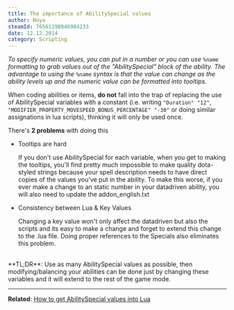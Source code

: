 ```yaml
---
title: The importance of AbilitySpecial values
author: Noya
steamId: 76561198046984233
date: 12.12.2014
category: Scripting
---
```


*To specify numeric values, you can put in a number or you can use `%name` formatting to grab values out of the "AbilitySpecial" block of the ability. The advantage to using the `%name` syntax is that the value can change as the ability levels up and the numeric value can be formatted into tooltips.*

When coding abilities or items, **do not** fall into the trap of replacing the use of AbilitySpecial variables with a constant (i.e. writing `"Duration" "12"`, `"MODIFIER_PROPERTY_MOVESPEED_BONUS_PERCENTAGE"	"-30"` or doing similar assignations in lua scripts), thinking it will only be used once. 

There's **2 problems** with doing this

* Tooltips are hard

  If you don't use AbilitySpecial for each variable, when you get to making the tooltips, you'll find pretty much impossible to make quality dota-styled strings because your spell description needs to have direct copies of the values you've put in the ability. To make this worse, if you ever make a change to an static number in your datadriven ability, you will also need to update the addon_english.txt 

* Consistency between Lua & Key Values

  Changing a key value won't only affect the datadriven but also the scripts and its easy to make a change and forget to extend this change to the .lua file. Doing proper references to the Specials also eliminates this problem.

<br />
**TL;DR**: Use as many AbilitySpecial values as possible, then modifying/balancing your abilities can be done just by changing these variables and it will extend to the rest of the game mode.

---

**Related**: [How to get AbilitySpecial values into Lua](http://moddota.com/forums/discussion/17/how-to-get-abilityspecial-values-into-lua)
